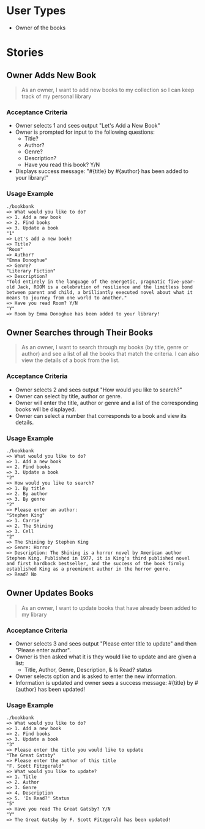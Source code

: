 # User Types
* Owner of the books

# Stories

## Owner Adds New Book
> As an owner, I want to add new books to my collection so I can
> keep track of my personal library

### Acceptance Criteria
* Owner selects 1 and sees output "Let's Add a New Book"
* Owner is prompted for input to the following questions:
  * Title?
  * Author?
  * Genre?
  * Description?
  * Have you read this book? Y/N
* Displays success message: "#{title} by #{author} has been added to your library!"

### Usage Example

    ./bookbank
    => What would you like to do?
    => 1. Add a new book
    => 2. Find books
    => 3. Update a book
    "1"
    => Let's add a new book!
    => Title?
    "Room"
    => Author?
    "Emma Donoghue"
    => Genre?
    "Literary Fiction"
    => Description?
    "Told entirely in the language of the energetic, pragmatic five-year-old Jack, ROOM is a celebration of resilience and the limitless bond between parent and child, a brilliantly executed novel about what it means to journey from one world to another."
    => Have you read Room? Y/N
    "Y"
    => Room by Emma Donoghue has been added to your library!

## Owner Searches through Their Books

> As an owner, I want to search through my books (by title, genre or author) and see a list of
> all the books that match the criteria. I can also view the details of a book from the list.

### Acceptance Criteria

* Owner selects 2 and sees output "How would you like to search?"
* Owner can select by title, author or genre.
* Owner will enter the title, author or genre and a list of the corresponding books
will be displayed.
* Owner can select a number that corresponds to a book and view its details.

### Usage Example
    ./bookbank
    => What would you like to do?
    => 1. Add a new book
    => 2. Find books
    => 3. Update a book
    "2"
    => How would you like to search?
    => 1. By title
    => 2. By author
    => 3. By genre
    "2"
    => Please enter an author:
    "Stephen King"
    => 1. Carrie
    => 2. The Shining
    => 3. Cell
    "2"
    => The Shining by Stephen King
    => Genre: Horror
    => Description: The Shining is a horror novel by American author Stephen King. Published in 1977, it is King's third published novel and first hardback bestseller, and the success of the book firmly established King as a preeminent author in the horror genre.
    => Read? No

## Owner Updates Books

> As an owner, I want to update books that have already been added to my library

### Acceptance Criteria

* Owner selects 3 and sees output "Please enter title to update" and then
"Please enter author".
* Owner is then asked what it is they would like to update and are given a list:
  * Title, Author, Genre, Description, & Is Read? status
* Owner selects option and is asked to enter the new information.
* Information is updated and owner sees a success message: #{title} by #{author} has been updated!

### Usage Example
    ./bookbank
    => What would you like to do?
    => 1. Add a new book
    => 2. Find books
    => 3. Update a book
    "3"
    => Please enter the title you would like to update
    "The Great Gatsby"
    => Please enter the author of this title
    "F. Scott Fitzgerald"
    => What would you like to update?
    => 1. Title
    => 2. Author
    => 3. Genre
    => 4. Description
    => 5. 'Is Read?' Status
    "5"
    => Have you read The Great Gatsby? Y/N
    "Y"
    => The Great Gatsby by F. Scott Fitzgerald has been updated!
